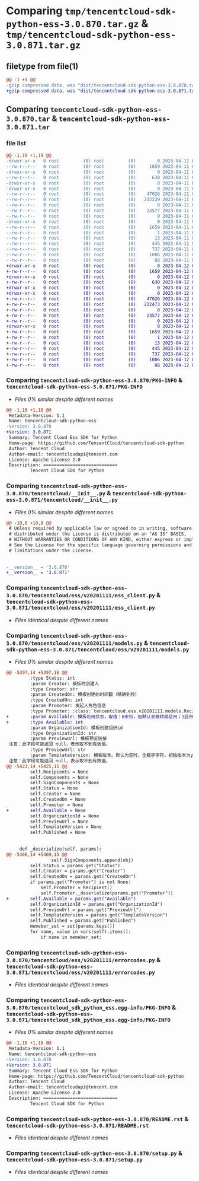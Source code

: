 # Comparing `tmp/tencentcloud-sdk-python-ess-3.0.870.tar.gz` & `tmp/tencentcloud-sdk-python-ess-3.0.871.tar.gz`

## filetype from file(1)

```diff
@@ -1 +1 @@
-gzip compressed data, was "dist/tencentcloud-sdk-python-ess-3.0.870.tar", last modified: Tue Apr 11 03:38:34 2023, max compression
+gzip compressed data, was "dist/tencentcloud-sdk-python-ess-3.0.871.tar", last modified: Wed Apr 12 00:24:30 2023, max compression
```

## Comparing `tencentcloud-sdk-python-ess-3.0.870.tar` & `tencentcloud-sdk-python-ess-3.0.871.tar`

### file list

```diff
@@ -1,19 +1,19 @@
-drwxr-xr-x   0 root         (0) root         (0)        0 2023-04-11 03:38:34.000000 tencentcloud-sdk-python-ess-3.0.870/
--rw-r--r--   0 root         (0) root         (0)     1659 2023-04-11 03:38:34.000000 tencentcloud-sdk-python-ess-3.0.870/PKG-INFO
-drwxr-xr-x   0 root         (0) root         (0)        0 2023-04-11 03:38:34.000000 tencentcloud-sdk-python-ess-3.0.870/tencentcloud/
--rw-r--r--   0 root         (0) root         (0)      630 2023-04-11 03:38:34.000000 tencentcloud-sdk-python-ess-3.0.870/tencentcloud/__init__.py
-drwxr-xr-x   0 root         (0) root         (0)        0 2023-04-11 03:38:34.000000 tencentcloud-sdk-python-ess-3.0.870/tencentcloud/ess/
-drwxr-xr-x   0 root         (0) root         (0)        0 2023-04-11 03:38:34.000000 tencentcloud-sdk-python-ess-3.0.870/tencentcloud/ess/v20201111/
--rw-r--r--   0 root         (0) root         (0)    47026 2023-04-11 03:38:34.000000 tencentcloud-sdk-python-ess-3.0.870/tencentcloud/ess/v20201111/ess_client.py
--rw-r--r--   0 root         (0) root         (0)   212239 2023-04-11 03:38:34.000000 tencentcloud-sdk-python-ess-3.0.870/tencentcloud/ess/v20201111/models.py
--rw-r--r--   0 root         (0) root         (0)        0 2023-04-11 03:38:34.000000 tencentcloud-sdk-python-ess-3.0.870/tencentcloud/ess/v20201111/__init__.py
--rw-r--r--   0 root         (0) root         (0)    23577 2023-04-11 03:38:34.000000 tencentcloud-sdk-python-ess-3.0.870/tencentcloud/ess/v20201111/errorcodes.py
--rw-r--r--   0 root         (0) root         (0)        0 2023-04-11 03:38:34.000000 tencentcloud-sdk-python-ess-3.0.870/tencentcloud/ess/__init__.py
-drwxr-xr-x   0 root         (0) root         (0)        0 2023-04-11 03:38:34.000000 tencentcloud-sdk-python-ess-3.0.870/tencentcloud_sdk_python_ess.egg-info/
--rw-r--r--   0 root         (0) root         (0)     1659 2023-04-11 03:38:34.000000 tencentcloud-sdk-python-ess-3.0.870/tencentcloud_sdk_python_ess.egg-info/PKG-INFO
--rw-r--r--   0 root         (0) root         (0)        1 2023-04-11 03:38:34.000000 tencentcloud-sdk-python-ess-3.0.870/tencentcloud_sdk_python_ess.egg-info/dependency_links.txt
--rw-r--r--   0 root         (0) root         (0)       13 2023-04-11 03:38:34.000000 tencentcloud-sdk-python-ess-3.0.870/tencentcloud_sdk_python_ess.egg-info/top_level.txt
--rw-r--r--   0 root         (0) root         (0)      445 2023-04-11 03:38:34.000000 tencentcloud-sdk-python-ess-3.0.870/tencentcloud_sdk_python_ess.egg-info/SOURCES.txt
--rw-r--r--   0 root         (0) root         (0)      737 2023-04-11 03:38:34.000000 tencentcloud-sdk-python-ess-3.0.870/README.rst
--rw-r--r--   0 root         (0) root         (0)     1006 2023-04-11 03:38:34.000000 tencentcloud-sdk-python-ess-3.0.870/setup.py
--rw-r--r--   0 root         (0) root         (0)       88 2023-04-11 03:38:34.000000 tencentcloud-sdk-python-ess-3.0.870/setup.cfg
+drwxr-xr-x   0 root         (0) root         (0)        0 2023-04-12 00:24:30.000000 tencentcloud-sdk-python-ess-3.0.871/
+-rw-r--r--   0 root         (0) root         (0)     1659 2023-04-12 00:24:30.000000 tencentcloud-sdk-python-ess-3.0.871/PKG-INFO
+drwxr-xr-x   0 root         (0) root         (0)        0 2023-04-12 00:24:30.000000 tencentcloud-sdk-python-ess-3.0.871/tencentcloud/
+-rw-r--r--   0 root         (0) root         (0)      630 2023-04-12 00:24:29.000000 tencentcloud-sdk-python-ess-3.0.871/tencentcloud/__init__.py
+drwxr-xr-x   0 root         (0) root         (0)        0 2023-04-12 00:24:30.000000 tencentcloud-sdk-python-ess-3.0.871/tencentcloud/ess/
+drwxr-xr-x   0 root         (0) root         (0)        0 2023-04-12 00:24:30.000000 tencentcloud-sdk-python-ess-3.0.871/tencentcloud/ess/v20201111/
+-rw-r--r--   0 root         (0) root         (0)    47026 2023-04-12 00:24:29.000000 tencentcloud-sdk-python-ess-3.0.871/tencentcloud/ess/v20201111/ess_client.py
+-rw-r--r--   0 root         (0) root         (0)   212473 2023-04-12 00:24:29.000000 tencentcloud-sdk-python-ess-3.0.871/tencentcloud/ess/v20201111/models.py
+-rw-r--r--   0 root         (0) root         (0)        0 2023-04-12 00:24:29.000000 tencentcloud-sdk-python-ess-3.0.871/tencentcloud/ess/v20201111/__init__.py
+-rw-r--r--   0 root         (0) root         (0)    23577 2023-04-12 00:24:29.000000 tencentcloud-sdk-python-ess-3.0.871/tencentcloud/ess/v20201111/errorcodes.py
+-rw-r--r--   0 root         (0) root         (0)        0 2023-04-12 00:24:29.000000 tencentcloud-sdk-python-ess-3.0.871/tencentcloud/ess/__init__.py
+drwxr-xr-x   0 root         (0) root         (0)        0 2023-04-12 00:24:30.000000 tencentcloud-sdk-python-ess-3.0.871/tencentcloud_sdk_python_ess.egg-info/
+-rw-r--r--   0 root         (0) root         (0)     1659 2023-04-12 00:24:30.000000 tencentcloud-sdk-python-ess-3.0.871/tencentcloud_sdk_python_ess.egg-info/PKG-INFO
+-rw-r--r--   0 root         (0) root         (0)        1 2023-04-12 00:24:30.000000 tencentcloud-sdk-python-ess-3.0.871/tencentcloud_sdk_python_ess.egg-info/dependency_links.txt
+-rw-r--r--   0 root         (0) root         (0)       13 2023-04-12 00:24:30.000000 tencentcloud-sdk-python-ess-3.0.871/tencentcloud_sdk_python_ess.egg-info/top_level.txt
+-rw-r--r--   0 root         (0) root         (0)      445 2023-04-12 00:24:30.000000 tencentcloud-sdk-python-ess-3.0.871/tencentcloud_sdk_python_ess.egg-info/SOURCES.txt
+-rw-r--r--   0 root         (0) root         (0)      737 2023-04-12 00:24:29.000000 tencentcloud-sdk-python-ess-3.0.871/README.rst
+-rw-r--r--   0 root         (0) root         (0)     1006 2023-04-12 00:24:29.000000 tencentcloud-sdk-python-ess-3.0.871/setup.py
+-rw-r--r--   0 root         (0) root         (0)       88 2023-04-12 00:24:30.000000 tencentcloud-sdk-python-ess-3.0.871/setup.cfg
```

### Comparing `tencentcloud-sdk-python-ess-3.0.870/PKG-INFO` & `tencentcloud-sdk-python-ess-3.0.871/PKG-INFO`

 * *Files 0% similar despite different names*

```diff
@@ -1,10 +1,10 @@
 Metadata-Version: 1.1
 Name: tencentcloud-sdk-python-ess
-Version: 3.0.870
+Version: 3.0.871
 Summary: Tencent Cloud Ess SDK for Python
 Home-page: https://github.com/TencentCloud/tencentcloud-sdk-python
 Author: Tencent Cloud
 Author-email: tencentcloudapi@tencent.com
 License: Apache License 2.0
 Description: ============================
         Tencent Cloud SDK for Python
```

### Comparing `tencentcloud-sdk-python-ess-3.0.870/tencentcloud/__init__.py` & `tencentcloud-sdk-python-ess-3.0.871/tencentcloud/__init__.py`

 * *Files 0% similar despite different names*

```diff
@@ -10,8 +10,8 @@
 # Unless required by applicable law or agreed to in writing, software
 # distributed under the License is distributed on an "AS IS" BASIS,
 # WITHOUT WARRANTIES OR CONDITIONS OF ANY KIND, either express or implied.
 # See the License for the specific language governing permissions and
 # limitations under the License.
 
 
-__version__ = '3.0.870'
+__version__ = '3.0.871'
```

### Comparing `tencentcloud-sdk-python-ess-3.0.870/tencentcloud/ess/v20201111/ess_client.py` & `tencentcloud-sdk-python-ess-3.0.871/tencentcloud/ess/v20201111/ess_client.py`

 * *Files identical despite different names*

### Comparing `tencentcloud-sdk-python-ess-3.0.870/tencentcloud/ess/v20201111/models.py` & `tencentcloud-sdk-python-ess-3.0.871/tencentcloud/ess/v20201111/models.py`

 * *Files 0% similar despite different names*

```diff
@@ -5397,14 +5397,16 @@
         :type Status: int
         :param Creator: 模板的创建人
         :type Creator: str
         :param CreatedOn: 模板创建的时间戳（精确到秒）
         :type CreatedOn: int
         :param Promoter: 发起人角色信息
         :type Promoter: :class:`tencentcloud.ess.v20201111.models.Recipient`
+        :param Available: 模板可用状态，取值：0未知，但默认会被转成启用；1启用（默认），2停用
+        :type Available: int
         :param OrganizationId: 模板创建组织id
         :type OrganizationId: str
         :param PreviewUrl: 模板预览链接
 注意：此字段可能返回 null，表示取不到有效值。
         :type PreviewUrl: str
         :param TemplateVersion: 模板版本。默认为空时，全数字字符，初始版本为yyyyMMdd001。
 注意：此字段可能返回 null，表示取不到有效值。
@@ -5423,14 +5425,15 @@
         self.Recipients = None
         self.Components = None
         self.SignComponents = None
         self.Status = None
         self.Creator = None
         self.CreatedOn = None
         self.Promoter = None
+        self.Available = None
         self.OrganizationId = None
         self.PreviewUrl = None
         self.TemplateVersion = None
         self.Published = None
 
 
     def _deserialize(self, params):
@@ -5466,14 +5469,15 @@
                 self.SignComponents.append(obj)
         self.Status = params.get("Status")
         self.Creator = params.get("Creator")
         self.CreatedOn = params.get("CreatedOn")
         if params.get("Promoter") is not None:
             self.Promoter = Recipient()
             self.Promoter._deserialize(params.get("Promoter"))
+        self.Available = params.get("Available")
         self.OrganizationId = params.get("OrganizationId")
         self.PreviewUrl = params.get("PreviewUrl")
         self.TemplateVersion = params.get("TemplateVersion")
         self.Published = params.get("Published")
         memeber_set = set(params.keys())
         for name, value in vars(self).items():
             if name in memeber_set:
```

### Comparing `tencentcloud-sdk-python-ess-3.0.870/tencentcloud/ess/v20201111/errorcodes.py` & `tencentcloud-sdk-python-ess-3.0.871/tencentcloud/ess/v20201111/errorcodes.py`

 * *Files identical despite different names*

### Comparing `tencentcloud-sdk-python-ess-3.0.870/tencentcloud_sdk_python_ess.egg-info/PKG-INFO` & `tencentcloud-sdk-python-ess-3.0.871/tencentcloud_sdk_python_ess.egg-info/PKG-INFO`

 * *Files 0% similar despite different names*

```diff
@@ -1,10 +1,10 @@
 Metadata-Version: 1.1
 Name: tencentcloud-sdk-python-ess
-Version: 3.0.870
+Version: 3.0.871
 Summary: Tencent Cloud Ess SDK for Python
 Home-page: https://github.com/TencentCloud/tencentcloud-sdk-python
 Author: Tencent Cloud
 Author-email: tencentcloudapi@tencent.com
 License: Apache License 2.0
 Description: ============================
         Tencent Cloud SDK for Python
```

### Comparing `tencentcloud-sdk-python-ess-3.0.870/README.rst` & `tencentcloud-sdk-python-ess-3.0.871/README.rst`

 * *Files identical despite different names*

### Comparing `tencentcloud-sdk-python-ess-3.0.870/setup.py` & `tencentcloud-sdk-python-ess-3.0.871/setup.py`

 * *Files identical despite different names*

